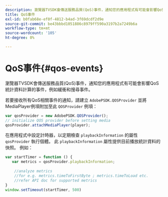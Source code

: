 ```yaml
---
description: 瀏覽器TVSDK會傳送服務品質(QoS)事件，通知您的應用程式有可能會影響QoS統計資料計算的事件，例如緩衝和搜尋事件。
title: QoS事件
exl-id: b0fab68e-ef0f-4812-b4ad-3f69dcdf2d9e
source-git-commit: be43bbbd1051886c8979ff590a3197b2a7249b6a
workflow-type: tm+mt
source-wordcount: '105'
ht-degree: 0%

---
```


# QoS事件{#qos-events}

瀏覽器TVSDK會傳送服務品質(QoS)事件，通知您的應用程式有可能會影響QoS統計資料計算的事件，例如緩衝和搜尋事件。

若要接收所有QoS相關事件的通知，請建立 `AdobePSDK.QOSProvider` 並將MediaPlayer例項附加至此 `QOSProvider` 例項：

```js
var qosProvider = new AdobePSDK.QOSProvider(); 
// initialize QOS provider before setting media  
qosProvider.attachMediaPlayer(player);
```

在應用程式中設定計時器，以定期檢查 `playbackInformation` 的屬性 `qosProvider` 執行個體。 此 `playbackInformation` 屬性提供目前播放統計資料的快照。 例如：

```js
var startTimer = function () { 
   var metrics = qosProvider.playbackInformation; 
 
    //analyze metrics 
    //for e.g. metrics.timeToFirstByte ; metrics.timeToLoad etc.  
    //refer API doc for supported metrics  
} 
window.setTimeout(startTimer, 500) 
```
